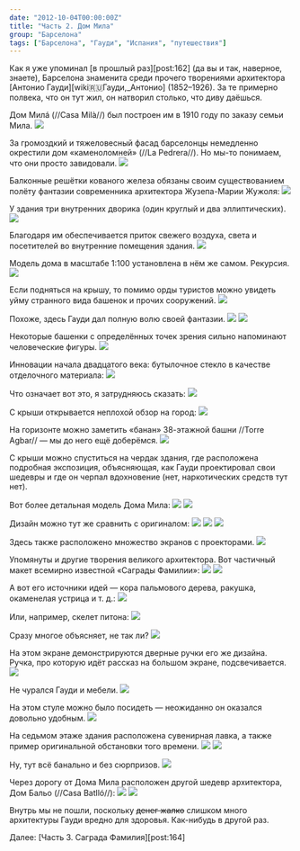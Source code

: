 ```yaml
---
date: "2012-10-04T00:00:00Z"
title: "Часть 2. Дом Мила"
group: "Барселона"
tags: ["Барселона", "Гауди", "Испания", "путешествия"]
---
```


Как я уже упоминал [в прошлый раз][post:162] (да вы и так, наверное, знаете), Барселона знаменита среди прочего творениями архитектора [Антонио Гауди][wiki:ru:Гауди,_Антонио] (1852­–1926). За те примерно полвека, что он тут жил, он натворил столько, что диву даёшься.

Дом Милá (//Casa Milà//) был построен им в 1910 году по заказу семьи Мила.
![](img:3.bp.blogspot.com/-4gRCiZFGoH8/UASAg9yC-LI/AAAAAAAATsU/1A7idbsPFY0/s1600/dsc02915.picasaweb.jpg:a)

<!--more-->

За громоздкий и тяжеловесный фасад барселонцы немедленно окрестили дом «каменоломней» (//La Pedrera//). Но мы-то понимаем, что они просто завидовали.
![](img:1.bp.blogspot.com/-MsIBWHITPXY/UASAj_2JUbI/AAAAAAAATsk/H-1t3alAQF4/s1600/dsc02921.picasaweb.jpg:a)

Балконные решётки кованого железа обязаны своим существованием полёту фантазии современника архитектора Жузепа-Марии Жужоля:
![](img:3.bp.blogspot.com/-0X9z_ewuoUc/UASAlIYPfAI/AAAAAAAATss/HX0lkYk_BTU/s1600/dsc02922.picasaweb.jpg:a)

У здания три внутренних дворика (один круглый и два эллиптических).
![](img:3.bp.blogspot.com/-Mez0dxVKkRg/UASAoxFztzI/AAAAAAAATtE/FWWfzB-VeZ4/s1600/dsc02926.picasaweb.jpg:a)

Благодаря им обеспечивается приток свежего воздуха, света и посетителей во внутренние помещения здания.
![](img:1.bp.blogspot.com/-WH0RMCMTwRY/UASAmfGEbKI/AAAAAAAATs0/nrx-DI3173A/s1600/dsc02924.picasaweb.jpg:a)

Модель дома в масштабе 1:100 установлена в нём же самом. Рекурсия.
![](img:1.bp.blogspot.com/-hI8mm-1eSY8/UASAnudzetI/AAAAAAAATs4/Lw9lBPsZbFc/s1600/dsc02925.picasaweb.jpg:a)

Если подняться на крышу, то помимо орды туристов можно увидеть уйму странного вида башенок и прочих сооружений.
![](img:2.bp.blogspot.com/-M8p_T1dvUHk/UASAp-IOPRI/AAAAAAAATtM/DAUaiTndKrI/s1600/dsc02928.picasaweb.jpg:a)

Похоже, здесь Гауди дал полную волю своей фантазии.
![](img:3.bp.blogspot.com/-mA6KwMhSk58/UASArCEXcqI/AAAAAAAATtU/l2ZJig9UByg/s1600/dsc02930.picasaweb.jpg:a)
![](img:1.bp.blogspot.com/-l5_VMQSyT2M/UASAuHbj6aI/AAAAAAAATtk/BSU0Jluhwh4/s1600/dsc02937.picasaweb.jpg:a)

Некоторые башенки с определённых точек зрения сильно напоминают человеческие фигуры.
![](img:1.bp.blogspot.com/-IW7VIJnb96Q/UASAyq9DF6I/AAAAAAAATt8/1dA_WJoFVmY/s1600/dsc02948.picasaweb.jpg:a)

Инновации начала двадцатого века: бутылочное стекло в качестве отделочного материала:
![](img:2.bp.blogspot.com/-O1Kje6zJTfo/UASA0KqPXEI/AAAAAAAATuE/suHttSAERM4/s1600/dsc02949.picasaweb.jpg:a)

Что означает вот это, я затрудняюсь сказать:
![](img:4.bp.blogspot.com/-fHrupQXmFu0/UASA8hsDNiI/AAAAAAAATu0/vrNFA3OWCAw/s1600/dsc02963.picasaweb.jpg:a)

С крыши открывается неплохой обзор на город:
![](img:1.bp.blogspot.com/-OZQ_bDzfcso/UASA90PKPQI/AAAAAAAATu8/lmowUUwbn5I/s1600/dsc02966.picasaweb.jpg:a)

На горизонте можно заметить «банан» 38-этажной башни //Torre Agbar// — мы до него ещё доберёмся.
![](img:4.bp.blogspot.com/-JLX7Uxts1Ow/UASA_MLTVKI/AAAAAAAATvE/uhsDEqiu16Q/s1600/dsc02967.picasaweb.jpg:a)

С крыши можно спуститься на чердак здания, где расположена подробная экспозиция, объясняющая, как Гауди проектировал свои шедевры и где он черпал вдохновение (нет, наркотических средств тут нет).

Вот более детальная модель Дома Мила:
![](img:1.bp.blogspot.com/-BKEuIdjX5NY/UASBASiWumI/AAAAAAAATvM/xCsYFXdIDEs/s1600/dsc02968.picasaweb.jpg:a)
![](img:4.bp.blogspot.com/-W_DNV6LJ85Q/UASBBitDCHI/AAAAAAAATvU/bHJgdgniv4c/s1600/dsc02969.picasaweb.jpg:a)

Дизайн можно тут же сравнить с оригиналом:
![](img:1.bp.blogspot.com/-ggGx-6osjGo/UASBCsZHdbI/AAAAAAAATvc/KOsoX-QfoPo/s1600/dsc02971.picasaweb.jpg:a)
![](img:1.bp.blogspot.com/-LTza9WmPkAo/UASBEEXF8YI/AAAAAAAATvk/XP_7-a2kkKQ/s1600/dsc02973.picasaweb.jpg:a)
![](img:3.bp.blogspot.com/-KwfZK_-OZyk/UASBFfIAlOI/AAAAAAAATvs/VynpcYkjJts/s1600/dsc02975.picasaweb.jpg:a)

Здесь также расположено множество экранов с проекторами.
![](img:4.bp.blogspot.com/-ZEa24J-kVBw/UASBJLNUsPI/AAAAAAAATwE/YOH-NsB8_h4/s1600/dsc02985.picasaweb.jpg:a)

Упомянуты и другие творения великого архитектора. Вот частичный макет всемирно известной «Саграды Фамилии»:
![](img:4.bp.blogspot.com/-Z1faOeMoUuE/UASBKKPcbsI/AAAAAAAATwM/mYtpMp5MoUI/s1600/dsc02986.picasaweb.jpg:a)
![](img:3.bp.blogspot.com/-XeEIutHtCpw/UASBLJmwGWI/AAAAAAAATwU/yKSGjekwLiQ/s1600/dsc02987.picasaweb.jpg:a)

А вот его источники идей — кора пальмового дерева, ракушка, окаменелая устрица и т. д.:
![](img:3.bp.blogspot.com/-PhzOp2hLakw/UASBP7yAYGI/AAAAAAAATw0/147Zmumxxm0/s1600/dsc02992.picasaweb.jpg:a)

Или, например, скелет питона:
![](img:1.bp.blogspot.com/-f1bNIqJz66E/UASBRJkQLTI/AAAAAAAATw8/umRgCoccb7U/s1600/dsc02993.picasaweb.jpg:a)

Сразу многое объясняет, не так ли?
![](img:4.bp.blogspot.com/-e8096f6Of7o/UASBNfv0x-I/AAAAAAAATwk/qvPrx_7p0GY/s1600/dsc02989.picasaweb.jpg:a)

На этом экране демонстрируются дверные ручки его же дизайна. Ручка, про которую идёт рассказ на большом экране, подсвечивается.
![](img:3.bp.blogspot.com/-mt2JtNvdLns/UASBT5b6JxI/AAAAAAAATxM/uiT_eM1tSeA/s1600/dsc02995.picasaweb.jpg:a)

Не чурался Гауди и мебели.
![](img:4.bp.blogspot.com/-9nAufSeZ1EI/UASBSl0Gm6I/AAAAAAAATxE/nam482rYrPA/s1600/dsc02994.picasaweb.jpg:a)

На этом стуле можно было посидеть — неожиданно он оказался довольно удобным.
![](img:1.bp.blogspot.com/-82cQ-Qhsu2U/UASBXvruwlI/AAAAAAAATxk/SP6rRzPV9pQ/s1600/dsc03001.picasaweb.jpg:a)

На седьмом этаже здания расположена сувенирная лавка, а также пример оригинальной обстановки того времени.
![](img:3.bp.blogspot.com/-Y5hRh0y9v6E/UASBZ-XhCdI/AAAAAAAATx0/MpoFejm6l-k/s1600/dsc03007.picasaweb.jpg:a)
![](img:3.bp.blogspot.com/-zeW_vYU2ahQ/UASBYhMEeII/AAAAAAAATxs/hF0NfLYMPZo/s1600/dsc03006.picasaweb.jpg:a)

Ну, тут всё банально и без сюрпризов.
![](img:3.bp.blogspot.com/-fpSrztI-bb0/UASBc13vXXI/AAAAAAAATyE/D4Re54cvktc/s1600/dsc03009.picasaweb.jpg:a)

Через дорогу от Дома Мила расположен другой шедевр архитектора, Дом Бальо (//Casa Batlló//):
![](img:4.bp.blogspot.com/-cugN5AfASao/UASBf21n5GI/AAAAAAAATyU/wio-aBnECuw/s1600/dsc03011.picasaweb.jpg:a)
![](img:1.bp.blogspot.com/-N4OF21fVwFw/UASBhLF1ymI/AAAAAAAATyc/jUHBxcjgeto/s1600/dsc03012.picasaweb.jpg:a)

Внутрь мы не пошли, поскольку ~~денег жалко~~ слишком много архитектуры Гауди вредно для здоровья. Как-нибудь в другой раз.

Далее: [Часть 3. Саграда Фамилия][post:164]
